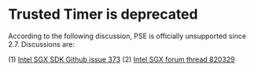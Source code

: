 # Trusted Timer is deprecated

According to the following discussion, PSE is officially unsupported since 2.7. Discussions are:

(1) [Intel SGX SDK Github issue 373](https://github.com/intel/linux-sgx/issues/373#issuecomment-546231049)
(2) [Intel SGX forum thread 820329](https://software.intel.com/en-us/forums/intel-software-guard-extensions-intel-sgx/topic/820329)
